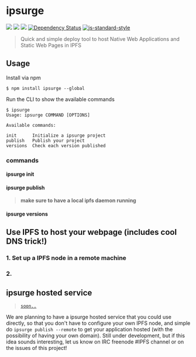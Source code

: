 ipsurge
=======

[![](https://img.shields.io/badge/made%20by-Protocol%20Labs-blue.svg?style=flat-square)](http://ipn.io) [![](https://img.shields.io/badge/freenode-%23ipfs-blue.svg?style=flat-square)](http://webchat.freenode.net/?channels=%23ipfs) ![](https://img.shields.io/badge/coverage-%3F-yellow.svg?style=flat-square) [![Dependency Status](https://david-dm.org/diasdavid/ipsurge.svg?style=flat-square)](https://david-dm.org/diasdavid/ipsurge) [![js-standard-style](https://img.shields.io/badge/code%20style-standard-brightgreen.svg?style=flat-square)](https://github.com/feross/standard)

> Quick and simple deploy tool to host Native Web Applications and Static Web Pages in IPFS

## Usage

Install via npm

```
$ npm install ipsurge --global
```

Run the CLI to show the available commands

```
$ ipsurge
Usage: ipsurge COMMAND [OPTIONS]

Available commands:

init      Initialize a ipsurge project
publish   Publish your project
versions  Check each version published
```

### commands

#### ipsurge init

#### ipsurge publish

> **make sure to have a local ipfs daemon running**

#### ipsurge versions

## Use IPFS to host your webpage (includes cool DNS trick!)

### 1. Set up a IPFS node in a remote machine

### 2. 

## ipsurge hosted service

> [`soon..`](http://static.fjcdn.com/pictures/Soon_15db89_2831712.jpg)

We are planning to have a ipsurge hosted service that you could use directly, so that you don't have to configure your own IPFS node, and simple do `ipsurge publish --remote` to get your application hosted (with the possibility of having your own domain). Still under development, but if this idea sounds interesting, let us know on IRC freenode #IPFS channel or on the issues of this project!
